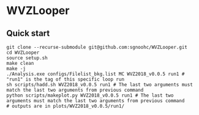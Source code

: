 # WVZLooper

## Quick start

    git clone --recurse-submodule git@github.com:sgnoohc/WVZLooper.git
    cd WVZLooper
    source setup.sh
    make clean
    make -j
    ./Analysis.exe configs/Filelist_bkg.list MC WVZ2018_v0.0.5 run1 # "run1" is the tag of this specific loop run
    sh scripts/hadd.sh WVZ2018_v0.0.5 run1 # The last two arguments must match the last two arguments from previous command
    python scripts/makeplot.py WVZ2018_v0.0.5 run1 # The last two arguments must match the last two arguments from previous command
    # outputs are in plots/WVZ2018_v0.0.5/run1/

